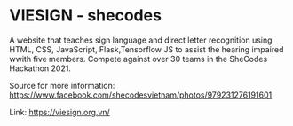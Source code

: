 
# VIESIGN - shecodes
A website that teaches sign language and direct letter recognition using HTML, CSS, JavaScript, Flask,Tensorflow JS to assist the hearing impaired wwith five members. Compete against over 30 teams in the SheCodes Hackathon 2021.

Source for more information: https://www.facebook.com/shecodesvietnam/photos/979231276191601

Link: https://viesign.org.vn/
